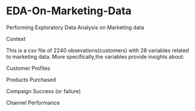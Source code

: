# EDA-On-Marketing-Data
Performing Exploratory Data Analysis on Marketing data

Context

This is a csv file of 2240 obsevations(customers) with 28 variables related to marketing data. More specifically,the variables provide insights about:

Customer Profiles

Products Purchased

Compaign Success (or failure)

Channel Performance
